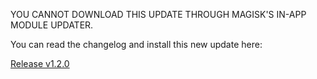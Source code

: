 YOU CANNOT DOWNLOAD THIS UPDATE THROUGH MAGISK'S IN-APP MODULE UPDATER.

You can read the changelog and install this new update here:

[Release v1.2.0](https://github.com/JoshuaDoes/ptune/releases/tag/120)
